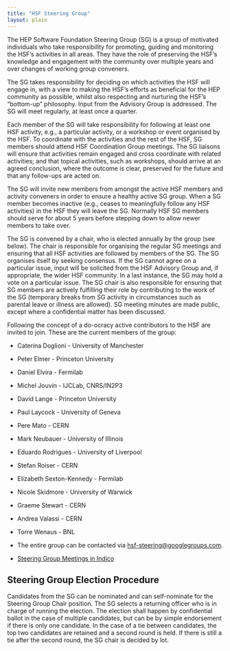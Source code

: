 ```yaml
---
title: "HSF Steering Group"
layout: plain
---
```


The HEP Software Foundation Steering Group (SG) is a group of motivated individuals who take responsibility for promoting, guiding and monitoring the HSF’s activities in all areas. They have the role of preserving the HSF’s knowledge and engagement with the community over multiple years and over changes of working group conveners.

The SG takes responsibility for deciding on which activities the HSF will engage in, with a view to making the HSF’s efforts as beneficial for the HEP community as possible, whilst also respecting and nurturing the HSF’s “bottom-up” philosophy. Input from the Advisory Group is addressed. The SG will meet regularly, at least once a quarter.

Each member of the SG will take responsibility for following at least one HSF activity, e.g., a particular activity, or a workshop or event organised by the HSF. To coordinate with the activities and the rest of the HSF, SG members should attend HSF Coordination Group meetings. The SG liaisons will ensure that activities remain engaged and cross coordinate with related activities; and that topical activities, such as workshops, should arrive at an agreed conclusion, where the outcome is clear, preserved for the future and that any follow-ups are acted on.

The SG will invite new members from amongst the active HSF members and activity conveners in order to ensure a healthy active SG group. When a SG member becomes inactive (e.g., ceases to meaningfully follow any HSF activities) in the HSF they will leave the SG. Normally HSF SG members should serve for about 5 years before stepping down to allow newer members to take over.

The SG is convened by a chair, who is elected annually by the group (see below). The chair is responsible for organising the regular SG meetings and ensuring that all HSF activities are followed by members of the SG. The SG organises itself by seeking consensus. If the SG cannot agree on a particular issue, input will be solicited from the HSF Advisory Group and, if appropriate, the wider HSF community. In a last instance, the SG may hold a vote on a particular issue.  The SG chair is also responsible for ensuring that SG members are actively fulfilling their role by contributing to the work of the SG (temporary breaks from SG activity in circumstances such as parental leave or illness are allowed).  SG meeting minutes are made public, except where a confidential matter has been discussed.

Following the concept of a do-ocracy active contributors to the HSF are invited to join. These are the current members of the group:

* Caterina Doglioni - University of Manchester
* Peter Elmer - Princeton University
* Daniel Elvira - Fermilab
* Michel Jouvin - IJCLab, CNRS/IN2P3
* David Lange - Princeton University
* Paul Laycock - University of Geneva
* Pere Mato - CERN
* Mark Neubauer - University of Illinois
* Eduardo Rodrigues - University of Liverpool
* Stefan Roiser - CERN
* Elizabeth Sexton-Kennedy - Fermilab
* Nicole Skidmore - University of Warwick
* Graeme Stewart - CERN
* Andrea Valassi - CERN
* Torre Wenaus - BNL

* The entire group can be contacted via <hsf-steering@googlegroups.com>.
* [Steering Group Meetings in Indico](https://indico.cern.ch/category/10692/)

## Steering Group Election Procedure

Candidates from the SG can be nominated and can self-nominate for the Steering
Group Chair position. The SG selects a returning officer who is in charge of
running the election. The election shall happen by confidential ballot in the
case of multiple candidates, but can be by simple endorsement if there is only
one candidate. In the case of a tie between candidates, the top two candidates
are retained and a second round is held. If there is still a tie after the
second round, the SG chair is decided by lot.
